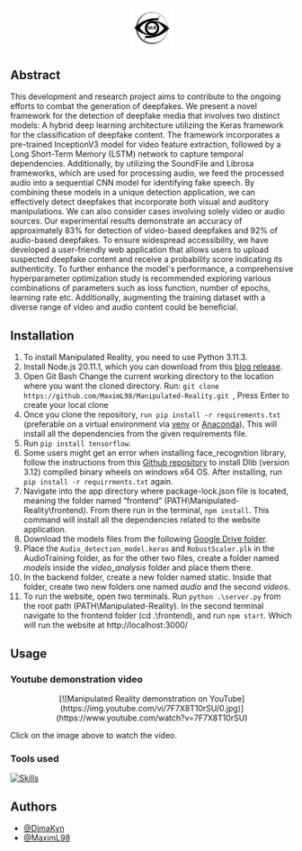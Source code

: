 <p align="center"> <img src="frontend/public/ManipulatedRealityLogo_MR.png" width="15%" height="15%"> </p>
 

## Abstract
This development and research project aims to contribute to the ongoing efforts to combat the generation of deepfakes. We present a novel framework for the detection of deepfake media that involves two distinct models: A hybrid deep learning architecture utilizing the Keras framework for the classification of deepfake content. The framework incorporates a pre-trained InceptionV3 model for video feature extraction, followed by a Long Short-Term Memory (LSTM) network to capture temporal dependencies.
Additionally, by utilizing the SoundFile and Librosa frameworks, which are used for processing audio, we feed the processed audio into a sequential CNN model for identifying fake speech. By combining these models in a unique detection application, we can effectively detect deepfakes that incorporate both visual and auditory manipulations. We can also consider cases involving solely video or audio sources.
Our experimental results demonstrate an accuracy of approximately 83% for detection of video-based deepfakes and 92% of audio-based deepfakes. To ensure widespread accessibility, we have developed a user-friendly web application that allows users to upload suspected deepfake content and receive a probability score indicating its authenticity.
To further enhance the model's performance, a comprehensive hyperparameter optimization study is recommended exploring various combinations of parameters such as loss function, number of epochs, learning rate etc. Additionally, augmenting the training dataset with a diverse range of video and audio content could be beneficial.

## Installation
1.	To install Manipulated Reality, you need to use Python 3.11.3.
2.	Install Node.js 20.11.1, which you can download from this [blog release](https://nodejs.org/en/blog/release/v20.11.1).
3.	Open Git Bash Change the current working directory to the location where you want the cloned directory. Run: `git clone https://github.com/MaximL98/Manipulated-Reality.git `, Press Enter to create your local clone
4.	Once you clone the repository, `run pip install -r requirements.txt` (preferable on a virtual environment via [venv](https://docs.python.org/3/library/venv.html) or [Anaconda](https://conda.io/projects/conda/en/latest/user-guide/tasks/manage-environments.html)), This will install all the dependencies from the given requirements file.
5.	Run `pip install tensorflow`.
6.	Some users might get an error when installing face_recognition library, follow the instructions from this [Github repository](https://github.com/z-mahmud22/Dlib_Windows_Python3.x) to install Dlib (version 3.12) compiled binary wheels on windows x64 OS. After installing, run `pip install -r requirrments.txt` again.
7.	Navigate into the app directory where package-lock.json file is located, meaning the folder named “frontend” (PATH\Manipulated-Reality\frontend). From there run in the terminal, `npm install`. This command will install all the dependencies related to the website application.
8.	Download the models files from the following [Google Drive folder](https://drive.google.com/drive/folders/1L758Rllh4s8ROEiuiqKHcRh5aefXOxpn?usp=sharing).
9.	Place the `Audio_detection_model.keras` and `RobustScaler.plk` in the AudioTraining folder, as for the other two files, create a folder named *models* inside the *video_analysis* folder and place them there.
10.	In the backend folder, create a new folder named static. Inside that folder, create two new folders one named *audio* and the second *videos*.
11.	To run the website, open two terminals. Run `python .\server.py` from the root path (PATH\Manipulated-Reality). In the second terminal navigate to the frontend folder 
(cd .\frontend\), and run `npm start`. Which will run the website at http://localhost:3000/


## Usage
### Youtube demonstration video
<p align="center"> [![Manipulated Reality demonstration on YouTube](https://img.youtube.com/vi/7F7X8T10rSU/0.jpg)](https://www.youtube.com/watch?v=7F7X8T10rSU) </p>

Click on the image above to watch the video.

### Tools used
[![Skills](https://skillicons.dev/icons?i=py,sqlite,react,nodejs,flask)](https://skillicons.dev)

## Authors
- [@DimaKyn](https://github.com/DimaKyn)
- [@MaximL98](https://github.com/MaximL98)
